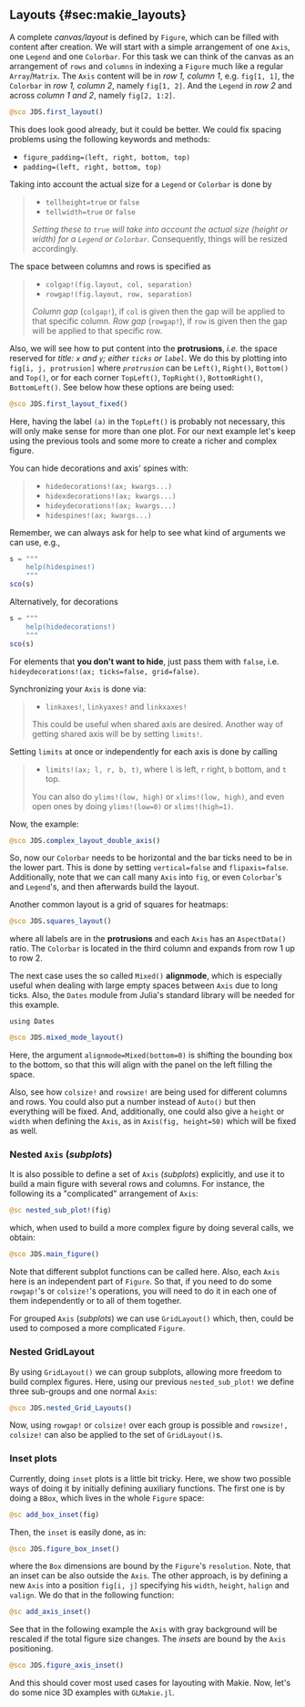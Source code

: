 ## Layouts {#sec:makie_layouts}

A complete _canvas/layout_ is defined by `Figure`, which can be filled with content after creation.
We will start with a simple arrangement of one `Axis`, one `Legend` and one `Colorbar`.
For this task we can think of the canvas as an arrangement of `rows` and `columns` in indexing a `Figure` much like a regular `Array`/`Matrix`.
The `Axis` content will be in _row 1, column 1_, e.g. `fig[1, 1]`, the `Colorbar` in _row 1, column 2_, namely `fig[1, 2]`.
And the `Legend` in _row 2_ and across _column 1 and 2_, namely `fig[2, 1:2]`.

```jl
@sco JDS.first_layout()
```

This does look good already, but it could be better.
We could fix spacing problems using the following keywords and methods:

- `figure_padding=(left, right, bottom, top)`
- `padding=(left, right, bottom, top)`

Taking into account the actual size for a `Legend` or `Colorbar` is done by

> - `tellheight=true` or `false`
> - `tellwidth=true` or `false`
>
> _Setting these to `true` will take into account the actual size (height or width) for a `Legend` or `Colorbar`_.
> Consequently, things will be resized accordingly.

The space between columns and rows is specified as

> - `colgap!(fig.layout, col, separation)`
> - `rowgap!(fig.layout, row, separation)`
>
> _Column gap_ (`colgap!`), if `col` is given then the gap will be applied to that specific column.
>_Row gap_ (`rowgap!`), if `row` is given then the gap will be applied to that specific row.

Also, we will see how to put content into the **protrusions**, _i.e._ the space reserved for _title: `x` and `y`; either `ticks` or `label`_.
We do this by plotting into `fig[i, j, protrusion]` where _`protrusion`_ can be `Left()`, `Right()`, `Bottom()` and `Top()`, or for each corner `TopLeft()`, `TopRight()`, `BottomRight()`, `BottomLeft()`.
See below how these options are being used:

```jl
@sco JDS.first_layout_fixed()
```

Here, having the label `(a)` in the `TopLeft()` is probably not necessary, this will only make sense for more than one plot.
For our next example let's keep using the previous tools and some more to create a richer and complex figure.

You can hide decorations and axis' spines with:

> - `hidedecorations!(ax; kwargs...)`
> - `hidexdecorations!(ax; kwargs...)`
> - `hideydecorations!(ax; kwargs...)`
> - `hidespines!(ax; kwargs...)`

Remember, we can always ask for help to see what kind of arguments we can use, e.g.,

```jl
s = """
    help(hidespines!)
    """
sco(s)
```

Alternatively, for decorations

```jl
s = """
    help(hidedecorations!)
    """
sco(s)
```

For elements that **you don't want to hide**, just pass them with `false`, i.e. `hideydecorations!(ax; ticks=false, grid=false)`.


Synchronizing your `Axis` is done via:

> - `linkaxes!`, `linkyaxes!` and `linkxaxes!`
>
> This could be useful when shared axis are desired.
> Another way of getting shared axis will be by setting `limits!`.

Setting `limits` at once or independently for each axis is done by calling

> - `limits!(ax; l, r, b, t)`, where `l` is left, `r` right, `b` bottom, and `t` top.
>
> You can also do `ylims!(low, high)` or `xlims!(low, high)`, and even open ones by doing `ylims!(low=0)` or `xlims!(high=1)`.

Now, the example:

```jl
@sco JDS.complex_layout_double_axis()
```

So, now our `Colorbar` needs to be horizontal and the bar ticks need to be in the lower part.
This is done by setting `vertical=false` and `flipaxis=false`.
Additionally, note that we can call many `Axis` into `fig`, or even `Colorbar`'s and `Legend`'s, and then afterwards build the layout.

Another common layout is a grid of squares for heatmaps:

```jl
@sco JDS.squares_layout()
```

where all labels are in the **protrusions** and each `Axis` has an `AspectData()` ratio.
The `Colorbar` is located in the third column and expands from row 1 up to row 2.

The next case uses the so called `Mixed()` **alignmode**, which is especially useful when dealing with large empty spaces between `Axis` due to long ticks.
Also, the `Dates` module from Julia's standard library will be needed for this example.

```
using Dates
```

```jl
@sco JDS.mixed_mode_layout()
```

Here, the argument `alignmode=Mixed(bottom=0)` is shifting the bounding box to the bottom, so that this will align with the panel on the left filling the space.

Also, see how `colsize!` and `rowsize!` are being used for different columns and rows.
You could also put a number instead of `Auto()` but then everything will be fixed.
And, additionally, one could also give a `height` or `width` when defining the `Axis`, as in `Axis(fig, height=50)` which will be fixed as well.

### Nested `Axis` (_subplots_)

It is also possible to define a set of `Axis` (_subplots_) explicitly, and use it to build a main figure with several rows and columns.
For instance, the following its a "complicated" arrangement of `Axis`:

```jl
@sc nested_sub_plot!(fig)
```

which, when used to build a more complex figure by doing several calls, we obtain:

```jl
@sco JDS.main_figure()
```

Note that different subplot functions can be called here.
Also, each `Axis` here is an independent part of `Figure`.
So that, if you need to do some `rowgap!`'s or `colsize!`'s operations, you will need to do it in each one of them independently or to all of them together.

For grouped `Axis` (_subplots_) we can use `GridLayout()` which, then, could be used to composed a more complicated `Figure`.

### Nested GridLayout

By using `GridLayout()` we can group subplots, allowing more freedom to build complex figures.
Here, using our previous `nested_sub_plot!` we define three sub-groups and one normal `Axis`:

```jl
@sco JDS.nested_Grid_Layouts()
```

Now, using `rowgap!` or `colsize!` over each group is possible and `rowsize!, colsize!` can also be applied to the set of `GridLayout()`s.

### Inset plots

Currently, doing `inset` plots is a little bit tricky.
Here, we show two possible ways of doing it by initially defining auxiliary functions.
The first one is by doing a `BBox`, which lives in the whole `Figure` space:

```jl
@sc add_box_inset(fig)
```

Then, the `inset` is easily done, as in:

```jl
@sco JDS.figure_box_inset()
```

where the `Box` dimensions are bound by the `Figure`'s `resolution`.
Note, that an inset can be also outside the `Axis`.
The other approach, is by defining a new `Axis` into a position `fig[i, j]` specifying his `width`, `height`, `halign` and `valign`.
We do that in the following function:

```jl
@sc add_axis_inset()
```

See that in the following example the `Axis` with gray background will be rescaled if the total figure size changes.
The _insets_ are bound by the `Axis` positioning.

```jl
@sco JDS.figure_axis_inset()
```

And this should cover most used cases for layouting with Makie.
Now, let's do some nice 3D examples with  `GLMakie.jl`.
